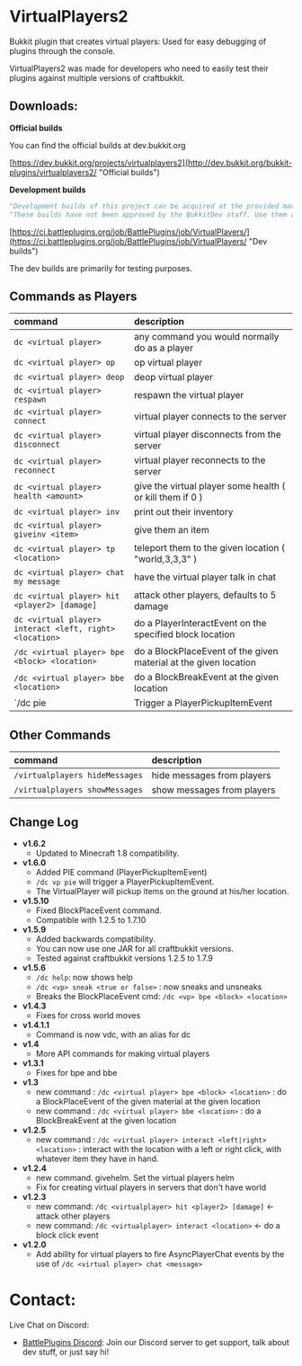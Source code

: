 VirtualPlayers2
======
Bukkit plugin that creates virtual players: 
Used for easy debugging of plugins through the console.


VirtualPlayers2 was made for developers who need to easily test 
their plugins against multiple versions of craftbukkit.


Downloads:
---

**Official builds**

You can find the official builds at dev.bukkit.org

[https://dev.bukkit.org/projects/virtualplayers2](http://dev.bukkit.org/bukkit-plugins/virtualplayers2/ "Official builds")


**Development builds**

```python
"Development builds of this project can be acquired at the provided maven repository."
"These builds have not been approved by the BukkitDev staff. Use them at your own risk."
```

[https://ci.battleplugins.org/job/BattlePlugins/job/VirtualPlayers/](https://ci.battleplugins.org/job/BattlePlugins/job/VirtualPlayers/ "Dev builds")

The dev builds are primarily for testing purposes.


Commands as Players
---

|command|description|
|:------|:----------|
|`dc <virtual player>`  | any command you would normally do as a player |
|`dc <virtual player> op` | op virtual player |
|`dc <virtual player> deop` | deop virtual player |
|`dc <virtual player> respawn` | respawn the virtual player |
|`dc <virtual player> connect` | virtual player connects to the server |
|`dc <virtual player> disconnect` | virtual player disconnects from the server |
|`dc <virtual player> reconnect` | virtual player reconnects to the server |
|`dc <virtual player> health <amount>` | give the virtual player some health ( or kill them if 0 ) |
|`dc <virtual player> inv` | print out their inventory |
|`dc <virtual player> giveinv <item>` | give them an item |
|`dc <virtual player> tp <location>` | teleport them to the given location ( "world,3,3,3" ) |
|`dc <virtual player> chat my message` | have the virtual player talk in chat |
|`dc <virtual player> hit <player2> [damage]` | attack other players, defaults to 5 damage |
|`dc <virtual player> interact <left, right> <location>` | do a PlayerInteractEvent on the specified block location |
|`/dc <virtual player> bpe <block> <location>` | do a BlockPlaceEvent of the given material at the given location |
|`/dc <virtual player> bbe <location>` | do a BlockBreakEvent at the given location |
|`/dc <virtual player> pie | Trigger a PlayerPickupItemEvent |


Other Commands
---

|command|description|
|:------|:----------|
|`/virtualplayers hideMessages` | hide messages from players |
|`/virtualplayers showMessages` | show messages from players |


Change Log
---
- **v1.6.2**
  * Updated to Minecraft 1.8 compatibility.
- **v1.6.0**
  * Added PIE command (PlayerPickupItemEvent)
  * `/dc vp pie` will trigger a PlayerPickupItemEvent.
  * The VirtualPlayer will pickup items on the ground at his/her location.
- **v1.5.10**
  * Fixed BlockPlaceEvent command.
  * Compatible with 1.2.5 to 1.7.10
- **v1.5.9**
  * Added backwards compatibility.
  * You can now use one JAR for all craftbukkit versions.
  * Tested against craftbukkit versions 1.2.5 to 1.7.9
- **v1.5.6**
  * `/dc help`: now shows help
  * `/dc <vp> sneak <true or false>` : now sneaks and unsneaks
  * Breaks the BlockPlaceEvent cmd: `/dc <vp> bpe <block> <location>`
- **v1.4.3**
  * Fixes for cross world moves
- **v1.4.1.1**
  * Command is now vdc, with an alias for dc
- **v1.4**
  * More API commands for making virtual players
- **v1.3.1**
  * Fixes for bpe and bbe
- **v1.3**
  * new command : `/dc <virtual player> bpe <block> <location>` : do a BlockPlaceEvent of the given material at the given location
  * new command : `/dc <virtual player> bbe <location>` : do a BlockBreakEvent at the given location
- **v1.2.5**
  * new command : `/dc <virtual player> interact <left|right> <location>` : interact with the location with a left or right click, with whatever item they have in hand.
- **v1.2.4**
  * new command. givehelm. Set the virtual players helm
  * Fix for creating virtual players in servers that don't have world
- **v1.2.3**
  * new command: `/dc <virtualplayer> hit <player2> [damage]` <- attack other players
  * new command: `/dc <virtualplayer> interact <location>` <- do a block click event
- **v1.2.0**
  * Add ability for virtual players to fire AsyncPlayerChat events by the use of `/dc <virtual player> chat <message>`


Contact:
======

Live Chat on Discord:
* [BattlePlugins Discord](https://discord.gg/tMVPVJf): Join our Discord server to get support, talk about dev stuff, or just say hi!

